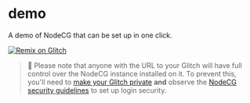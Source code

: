 # demo
A demo of NodeCG that can be set up in one click.

[![Remix on Glitch](https://cdn.glitch.com/2703baf2-b643-4da7-ab91-7ee2a2d00b5b%2Fremix-button.svg)](https://glitch.com/edit/#!/import/github/nodecg/demo?PORT=9090)

> 🚨 Please note that anyone with the URL to your Glitch will have full control over the NodeCG instance installed on it. To prevent this, you'll need to [make your Glitch private](https://glitch.com/help/privateproject/) **and** observe the [NodeCG security guidelines](https://nodecg.com/tutorial-4_security.html) to set up login security.
